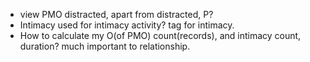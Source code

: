 
*  view PMO distracted, apart from distracted, P?
*  Intimacy used for intimacy activity?  tag for intimacy.  
*  How to calculate my O(of PMO) count(records),  and intimacy count, duration? much important to relationship.  